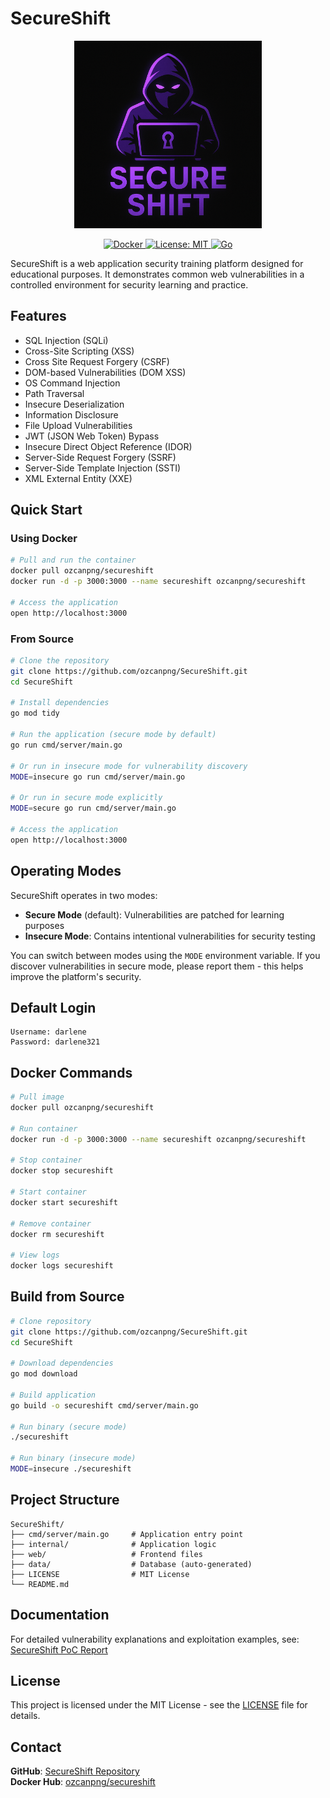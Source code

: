 # SecureShift
<p align="center">
  <img src="https://raw.githubusercontent.com/ozcanpng/SecureShift/refs/heads/main/web/uploads/SecureShift.png" alt="SecureShift Logo" width="300">
</p>
<p align="center">
  <a href="https://hub.docker.com/r/ozcanpng/secureshift">
    <img src="https://img.shields.io/badge/Docker-SecureShift-blue?logo=docker" alt="Docker">
  </a>
  <a href="https://opensource.org/licenses/MIT">
    <img src="https://img.shields.io/badge/License-MIT-green.svg" alt="License: MIT">
  </a>
  <a href="https://golang.org/">
    <img src="https://img.shields.io/badge/Go-1.21+-00ADD8?logo=go" alt="Go">
  </a>
</p>

SecureShift is a web application security training platform designed for educational purposes. It demonstrates common web vulnerabilities in a controlled environment for security learning and practice.

## Features

* SQL Injection (SQLi)
* Cross-Site Scripting (XSS)
* Cross Site Request Forgery (CSRF)
* DOM-based Vulnerabilities (DOM XSS)
* OS Command Injection
* Path Traversal
* Insecure Deserialization
* Information Disclosure
* File Upload Vulnerabilities
* JWT (JSON Web Token) Bypass
* Insecure Direct Object Reference (IDOR)
* Server-Side Request Forgery (SSRF)
* Server-Side Template Injection (SSTI)
* XML External Entity (XXE)

## Quick Start

### Using Docker
```bash
# Pull and run the container
docker pull ozcanpng/secureshift
docker run -d -p 3000:3000 --name secureshift ozcanpng/secureshift

# Access the application
open http://localhost:3000
```

### From Source
```bash
# Clone the repository
git clone https://github.com/ozcanpng/SecureShift.git
cd SecureShift

# Install dependencies
go mod tidy

# Run the application (secure mode by default)
go run cmd/server/main.go

# Or run in insecure mode for vulnerability discovery
MODE=insecure go run cmd/server/main.go

# Or run in secure mode explicitly
MODE=secure go run cmd/server/main.go

# Access the application
open http://localhost:3000
```

## Operating Modes

SecureShift operates in two modes:

- **Secure Mode** (default): Vulnerabilities are patched for learning purposes
- **Insecure Mode**: Contains intentional vulnerabilities for security testing

You can switch between modes using the `MODE` environment variable. If you discover vulnerabilities in secure mode, please report them - this helps improve the platform's security.

## Default Login
```
Username: darlene
Password: darlene321
```

## Docker Commands
```bash
# Pull image
docker pull ozcanpng/secureshift

# Run container
docker run -d -p 3000:3000 --name secureshift ozcanpng/secureshift

# Stop container
docker stop secureshift

# Start container
docker start secureshift

# Remove container
docker rm secureshift

# View logs
docker logs secureshift
```

## Build from Source
```bash
# Clone repository
git clone https://github.com/ozcanpng/SecureShift.git
cd SecureShift

# Download dependencies
go mod download

# Build application
go build -o secureshift cmd/server/main.go

# Run binary (secure mode)
./secureshift

# Run binary (insecure mode)
MODE=insecure ./secureshift
```

## Project Structure
```
SecureShift/
├── cmd/server/main.go     # Application entry point
├── internal/              # Application logic
├── web/                   # Frontend files
├── data/                  # Database (auto-generated)
├── LICENSE                # MIT License
└── README.md
```

## Documentation

For detailed vulnerability explanations and exploitation examples, see:
[SecureShift PoC Report](./SecureShift-PoC-EN/SecureShift-PoC-EN.md)

## License

This project is licensed under the MIT License - see the [LICENSE](LICENSE) file for details.

## Contact

**GitHub**: [SecureShift Repository](https://github.com/ozcanpng/SecureShift)  
**Docker Hub**: [ozcanpng/secureshift](https://hub.docker.com/r/ozcanpng/secureshift)
